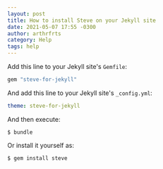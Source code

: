 ```yaml
---
layout: post
title: How to install Steve on your Jekyll site
date: 2021-05-07 17:55 -0300
author: arthrfrts
category: Help
tags: help
---
```


Add this line to your Jekyll site's `Gemfile`:

```ruby
gem "steve-for-jekyll"
```

And add this line to your Jekyll site's `_config.yml`:

```yaml
theme: steve-for-jekyll
```

And then execute:

    $ bundle

Or install it yourself as:

    $ gem install steve
